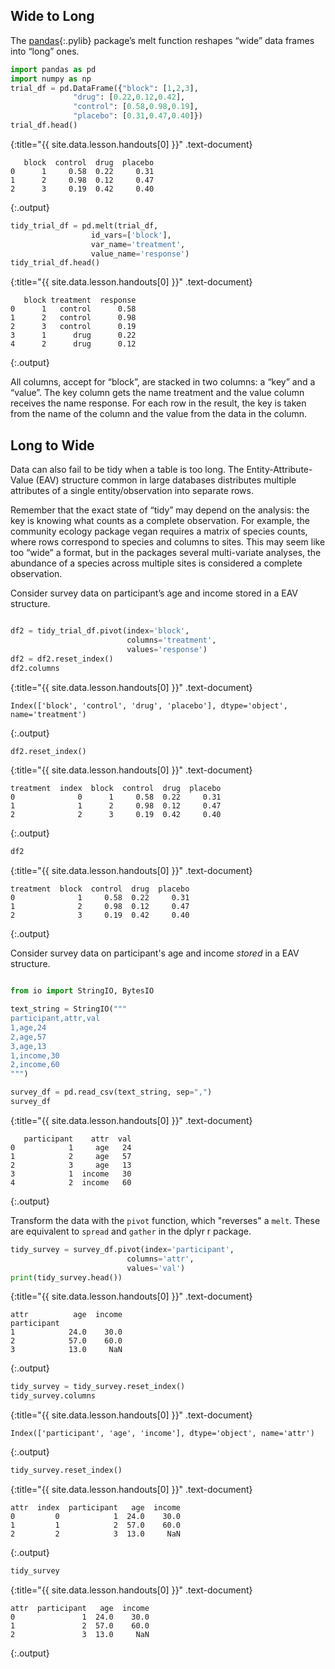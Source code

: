 ---
---

## Wide to Long

The [pandas](){:.pylib} package’s melt function reshapes “wide” data frames into “long” ones.



~~~python
import pandas as pd
import numpy as np
trial_df = pd.DataFrame({"block": [1,2,3],
              "drug": [0.22,0.12,0.42],
              "control": [0.58,0.98,0.19],
              "placebo": [0.31,0.47,0.40]})
trial_df.head()
~~~
{:title="{{ site.data.lesson.handouts[0] }}" .text-document}


~~~
   block  control  drug  placebo
0      1     0.58  0.22     0.31
1      2     0.98  0.12     0.47
2      3     0.19  0.42     0.40
~~~
{:.output}


~~~python
tidy_trial_df = pd.melt(trial_df,
                  id_vars=['block'],
                  var_name='treatment',
                  value_name='response')
tidy_trial_df.head()
~~~
{:title="{{ site.data.lesson.handouts[0] }}" .text-document}


~~~
   block treatment  response
0      1   control      0.58
1      2   control      0.98
2      3   control      0.19
3      1      drug      0.22
4      2      drug      0.12
~~~
{:.output}


All columns, accept for “block”, are stacked in two columns: a “key” and a “value”. The key column gets the name treatment and the value column receives the name response. For each row in the result, the key is taken from the name of the column and the value from the data in the column.

## Long to Wide

Data can also fail to be tidy when a table is too long. The Entity-Attribute-Value (EAV) structure common in large databases distributes multiple attributes of a single entity/observation into separate rows.

Remember that the exact state of “tidy” may depend on the analysis: the key is knowing what counts as a complete observation. For example, the community ecology package vegan requires a matrix of species counts, where rows correspond to species and columns to sites. This may seem like too “wide” a format, but in the packages several multi-variate analyses, the abundance of a species across multiple sites is considered a complete observation.

Consider survey data on participant’s age and income stored in a EAV structure.



~~~python

df2 = tidy_trial_df.pivot(index='block',
                          columns='treatment',
                          values='response')
df2 = df2.reset_index()
df2.columns
~~~
{:title="{{ site.data.lesson.handouts[0] }}" .text-document}


~~~
Index(['block', 'control', 'drug', 'placebo'], dtype='object', name='treatment')
~~~
{:.output}


~~~python
df2.reset_index()
~~~
{:title="{{ site.data.lesson.handouts[0] }}" .text-document}


~~~
treatment  index  block  control  drug  placebo
0              0      1     0.58  0.22     0.31
1              1      2     0.98  0.12     0.47
2              2      3     0.19  0.42     0.40
~~~
{:.output}


~~~python
df2
~~~
{:title="{{ site.data.lesson.handouts[0] }}" .text-document}


~~~
treatment  block  control  drug  placebo
0              1     0.58  0.22     0.31
1              2     0.98  0.12     0.47
2              3     0.19  0.42     0.40
~~~
{:.output}


Consider survey data on participant's age and income *stored* in a EAV structure.



~~~python

from io import StringIO, BytesIO

text_string = StringIO("""
participant,attr,val
1,age,24
2,age,57
3,age,13
1,income,30
2,income,60
""")

survey_df = pd.read_csv(text_string, sep=",")
survey_df
~~~
{:title="{{ site.data.lesson.handouts[0] }}" .text-document}


~~~
   participant    attr  val
0            1     age   24
1            2     age   57
2            3     age   13
3            1  income   30
4            2  income   60
~~~
{:.output}


Transform the data with the `pivot` function, which "reverses" a `melt`. These are equivalent to `spread` and `gather` in the dplyr r package.




~~~python
tidy_survey = survey_df.pivot(index='participant',
                          columns='attr',
                          values='val')
print(tidy_survey.head())
~~~
{:title="{{ site.data.lesson.handouts[0] }}" .text-document}


~~~
attr          age  income
participant              
1            24.0    30.0
2            57.0    60.0
3            13.0     NaN
~~~
{:.output}


~~~python
tidy_survey = tidy_survey.reset_index()
tidy_survey.columns
~~~
{:title="{{ site.data.lesson.handouts[0] }}" .text-document}


~~~
Index(['participant', 'age', 'income'], dtype='object', name='attr')
~~~
{:.output}


~~~python
tidy_survey.reset_index()
~~~
{:title="{{ site.data.lesson.handouts[0] }}" .text-document}


~~~
attr  index  participant   age  income
0         0            1  24.0    30.0
1         1            2  57.0    60.0
2         2            3  13.0     NaN
~~~
{:.output}


~~~python
tidy_survey
~~~
{:title="{{ site.data.lesson.handouts[0] }}" .text-document}


~~~
attr  participant   age  income
0               1  24.0    30.0
1               2  57.0    60.0
2               3  13.0     NaN
~~~
{:.output}



